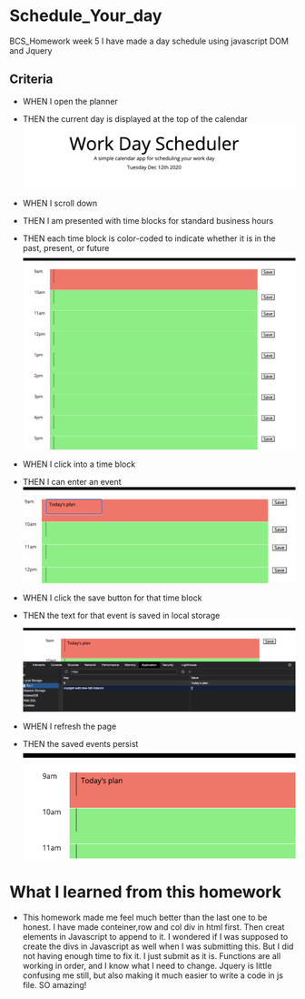 # Schedule_Your_day
BCS_Homework week 5
I have made a day schedule using javascript DOM and Jquery


## Criteria
 * WHEN I open the planner
 * THEN the current day is displayed at the top of the calendar
![Current Day](Screenshots/CurrentDay.png)

 * WHEN I scroll down
 * THEN I am presented with time blocks for standard business hours
 * THEN each time block is color-coded to indicate whether it is in the past, present, or future
 ![Standard Business hour and colorcode](Screenshots/StandardBusinessHour.png)

 * WHEN I click into a time block 
 * THEN I can enter an event
  ![Enter an event](Screenshots/InputAnEvent.png)

 * WHEN I click the save button for that time block
 * THEN the text for that event is saved in local storage
 ![Save in localStorage](Screenshots/SavedInLocalStorage.png)
 * WHEN I refresh the page
 * THEN the saved events persist
 ![Event persist](Screenshots/EventPersist.png)


# What I learned from this homework
 * This homework made me feel much better than the last one to be honest. I have made conteiner,row and col div in html first. Then creat elements in Javascript to append to it. I wondered if I was supposed to create the divs in Javascript as well when I was submitting this. But I did not having enough time to fix it. I just submit as it is. Functions are all working in order, and I know what I need to change. 
 Jquery is little confusing me still, but also making it much easier to write a  code in js file. SO amazing!